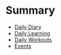 # Summary
* [Daily Diary](diary/diary.md)
* [Daily Learning](diary/learn.md)
* [Daily Workouts](diary/workout.md)
* [Events](diary/events.md)